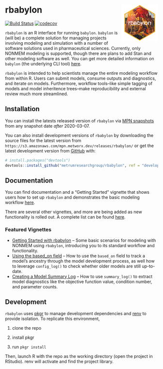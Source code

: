 
<!-- README.md is generated from README.Rmd. Please edit that file -->

# rbabylon <a href='https:/metrumresearchgroup.github.io/rbabylon'><img src='man/figures/logo.png' align="right" height="120" /></a>

<!-- badges: start -->

[![Build
Status](https://github-drone.metrumrg.com/api/badges/metrumresearchgroup/rbabylon/status.svg)](https://github-drone.metrumrg.com/metrumresearchgroup/rbabylon)
[![codecov](https://codecov.io/gh/metrumresearchgroup/rbabylon/branch/develop/graph/badge.svg)](https://codecov.io/gh/metrumresearchgroup/rbabylon)
<!-- badges: end -->

`rbabylon` is an R interface for running `babylon`. `babylon` is (will
be) a complete solution for managing projects involving modeling and
simulation with a number of software solutions used in pharmaceutical
sciences. Currently, only NONMEM modeling is supported, though there are
plans to add Stan and other modeling software as well. You can get more
detailed information on `babylon` (the underlying CLI tool)
[here](https://github.com/metrumresearchgroup/babylon).

`rbabylon` is intended to help scientists manage the entire modeling
workflow from within R. Users can submit models, consume outputs and
diagnostics, and iterate on models. Furthermore, workflow tools–like
simple tagging of models and model inheritence trees–make
reproducibility and external review much more streamlined.

## Installation

You can install the latests released version of `rbabylon` via [MPN
snapshots](https://mpn.metworx.com/docs/snapshots) from any snapshot
date *after* 2020-03-07.

You can also install development versions of `rbabylon` by downloading
the source files for the latest version from
`https://s3.amazonaws.com/mpn.metworx.dev/releases/rbabylon/` or get the
latest development version from [GitHub](https://github.com/) with:

``` r
# install.packages("devtools")
devtools::install_github("metrumresearchgroup/rbabylon", ref = "develop")
```

## Documentation

You can find documentation and a “Getting Started” vignette that shows
users how to set up `rbabylon` and demonstrates the basic modeling
workflow [here](http://metrumresearchgroup.github.io/rbabylon/).

There are several other vignettes, and more are being added as new
functionality is rolled out. A complete list can be found
[here](https://metrumresearchgroup.github.io/rbabylon/articles/).

### Featured Vignettes

  - [Getting Started with
    rbabylon](https://metrumresearchgroup.github.io/rbabylon/articles/getting-started.html)
    – Some basic scenarios for modeling with NONMEM using `rbabylon`,
    introducing you to its standard workflow and functionality.
  - [Using the based\_on
    field](https://metrumresearchgroup.github.io/rbabylon/articles/using-based-on.html)
    – How to use the `based_on` field to track a model’s ancestry
    through the model development process, as well how to leverage
    `config_log()` to check whether older models are still up-to-date.
  - [Creating a Model Summary
    Log](https://metrumresearchgroup.github.io/rbabylon/articles/using-summary-log.html)
    – How to use `summary_log()` to extract model diagnostics like the
    objective function value, condition number, and parameter counts.
    
## Development

`rbabylon` uses [pkgr](https://github.com/metrumresearchgroup/pkgr) to manage 
development dependencies and [renv](https://rstudio.github.io/renv/) to provide 
isolation. To replicate this environment, 

1. clone the repo

2. install pkgr

3. run `pkgr install`

Then, launch R with the repo as the working directory (open the project in 
RStudio). renv will activate and find the project library.
